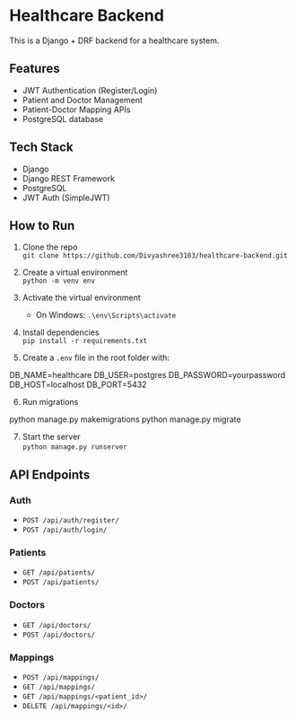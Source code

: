 # Healthcare Backend

This is a Django + DRF backend for a healthcare system.

## Features

- JWT Authentication (Register/Login)
- Patient and Doctor Management
- Patient-Doctor Mapping APIs
- PostgreSQL database

## Tech Stack

- Django
- Django REST Framework
- PostgreSQL
- JWT Auth (SimpleJWT)

## How to Run

1. Clone the repo  
   `git clone https://github.com/Divyashree3103/healthcare-backend.git`

2. Create a virtual environment  
   `python -m venv env`

3. Activate the virtual environment  
   - On Windows: `.\env\Scripts\activate`

4. Install dependencies  
   `pip install -r requirements.txt`

5. Create a `.env` file in the root folder with:

DB_NAME=healthcare
DB_USER=postgres
DB_PASSWORD=yourpassword
DB_HOST=localhost
DB_PORT=5432

6. Run migrations  

python manage.py makemigrations
python manage.py migrate

7. Start the server  
`python manage.py runserver`

## API Endpoints

### Auth
- `POST /api/auth/register/`
- `POST /api/auth/login/`

### Patients
- `GET /api/patients/`
- `POST /api/patients/`

### Doctors
- `GET /api/doctors/`
- `POST /api/doctors/`

### Mappings
- `POST /api/mappings/`
- `GET /api/mappings/`
- `GET /api/mappings/<patient_id>/`
- `DELETE /api/mappings/<id>/`